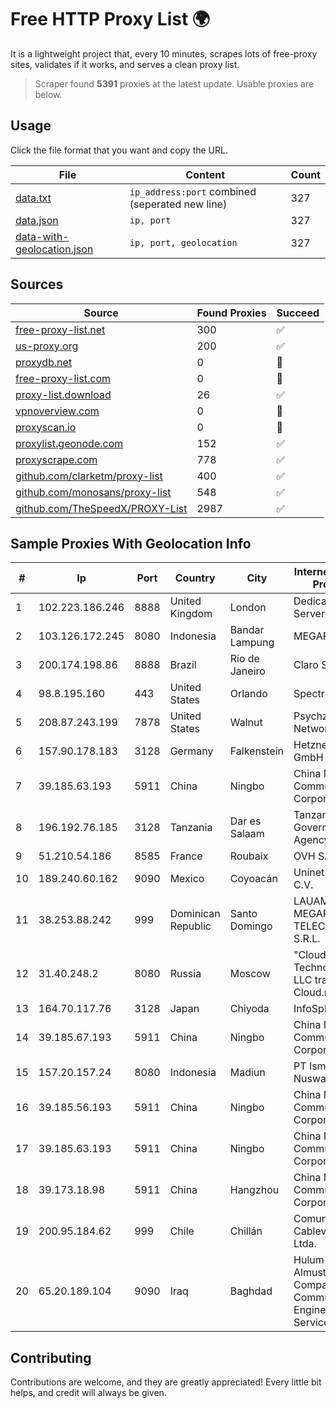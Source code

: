 
# Free HTTP Proxy List 🌍

It is a lightweight project that, every 10 minutes, scrapes lots of free-proxy sites, validates if it works, and serves a clean proxy list.


> Scraper found **5391** proxies at the latest update. Usable proxies are below.

## Usage

Click the file format that you want and copy the URL.


|File|Content|Count|
|----|-------|-----|
|[data.txt](https://raw.githubusercontent.com/themiralay/Proxy-List-World/master/data.txt)|`ip_address:port` combined (seperated new line)|327|
|[data.json](https://raw.githubusercontent.com/themiralay/Proxy-List-World/master/data.json)|`ip, port`|327|
|[data-with-geolocation.json](https://raw.githubusercontent.com/themiralay/Proxy-List-World/master/data-with-geolocation.json)|`ip, port, geolocation`|327|

## Sources

|Source|Found Proxies|Succeed|
|------|-------------|-------|
|[free-proxy-list.net](https://free-proxy-list.net)|300|✅|
|[us-proxy.org](https://www.us-proxy.org)|200|✅|
|[proxydb.net](http://proxydb.net)|0|🚫|
|[free-proxy-list.com](https://free-proxy-list.com/?page=&port=&type%5B%5D=http&type%5B%5D=https&up_time=0&search=Search)|0|🚫|
|[proxy-list.download](https://www.proxy-list.download/HTTP)|26|✅|
|[vpnoverview.com](https://vpnoverview.com/privacy/anonymous-browsing/free-proxy-servers)|0|🚫|
|[proxyscan.io](https://www.proxyscan.io)|0|🚫|
|[proxylist.geonode.com](https://proxylist.geonode.com/api/proxy-list?limit=300&page=1&sort_by=lastChecked&sort_type=desc&protocols=http,https)|152|✅|
|[proxyscrape.com](https://api.proxyscrape.com/v2/?request=displayproxies&protocol=http&timeout=10000&country=all&ssl=all&anonymity=all)|778|✅|
|[github.com/clarketm/proxy-list](https://raw.githubusercontent.com/clarketm/proxy-list/master/proxy-list-raw.txt)|400|✅|
|[github.com/monosans/proxy-list](https://raw.githubusercontent.com/monosans/proxy-list/main/proxies/http.txt)|548|✅|
|[github.com/TheSpeedX/PROXY-List](https://raw.githubusercontent.com/TheSpeedX/PROXY-List/master/http.txt)|2987|✅|


## Sample Proxies With Geolocation Info

|#|Ip|Port|Country|City|Internet Service Provider|
|-|--|----|-------|----|-------------------------|
|1|102.223.186.246|8888|United Kingdom|London|Dedicated Servers|
|2|103.126.172.245|8080|Indonesia|Bandar Lampung|MEGARAP|
|3|200.174.198.86|8888|Brazil|Rio de Janeiro|Claro S.A|
|4|98.8.195.160|443|United States|Orlando|Spectrum|
|5|208.87.243.199|7878|United States|Walnut|Psychz Networks|
|6|157.90.178.183|3128|Germany|Falkenstein|Hetzner Online GmbH|
|7|39.185.63.193|5911|China|Ningbo|China Mobile Communications Corporation|
|8|196.192.76.185|3128|Tanzania|Dar es Salaam|Tanzania e-Government Agency|
|9|51.210.54.186|8585|France|Roubaix|OVH SAS|
|10|189.240.60.162|9090|Mexico|Coyoacán|Uninet S.A. de C.V.|
|11|38.253.88.242|999|Dominican Republic|Santo Domingo|LAUAM MEGARED TELECOM, S.R.L.|
|12|31.40.248.2|8080|Russia|Moscow|"Cloud Technologies" LLC trading as Cloud.ru|
|13|164.70.117.76|3128|Japan|Chiyoda|InfoSphere|
|14|39.185.67.193|5911|China|Ningbo|China Mobile Communications Corporation|
|15|157.20.157.24|8080|Indonesia|Madiun|PT Ismaya Djati Nuswantara|
|16|39.185.56.193|5911|China|Ningbo|China Mobile Communications Corporation|
|17|39.185.63.193|5911|China|Ningbo|China Mobile Communications Corporation|
|18|39.173.18.98|5911|China|Hangzhou|China Mobile Communications Corporation|
|19|200.95.184.62|999|Chile|Chillán|Comunicaciones Cablevision Ltda.|
|20|65.20.189.104|9090|Iraq|Baghdad|Hulum Almustakbal Company for Communication Engineering and Services Ltd|



## Contributing

Contributions are welcome, and they are greatly appreciated! Every
little bit helps, and credit will always be given.

